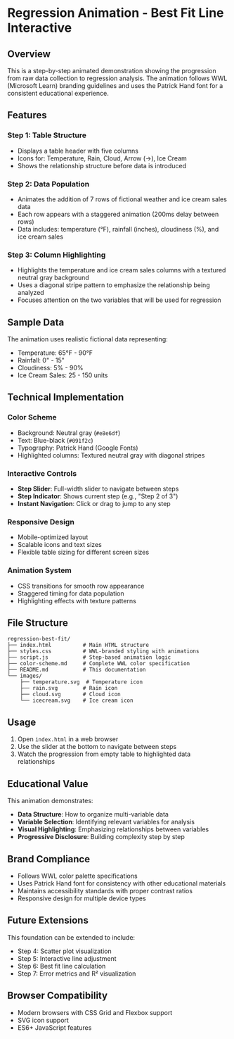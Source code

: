 # Regression Animation - Best Fit Line Interactive

## Overview
This is a step-by-step animated demonstration showing the progression from raw data collection to regression analysis. The animation follows WWL (Microsoft Learn) branding guidelines and uses the Patrick Hand font for a consistent educational experience.

## Features

### Step 1: Table Structure
- Displays a table header with five columns
- Icons for: Temperature, Rain, Cloud, Arrow (→), Ice Cream
- Shows the relationship structure before data is introduced

### Step 2: Data Population
- Animates the addition of 7 rows of fictional weather and ice cream sales data
- Each row appears with a staggered animation (200ms delay between rows)
- Data includes: temperature (°F), rainfall (inches), cloudiness (%), and ice cream sales

### Step 3: Column Highlighting
- Highlights the temperature and ice cream sales columns with a textured neutral gray background
- Uses a diagonal stripe pattern to emphasize the relationship being analyzed
- Focuses attention on the two variables that will be used for regression

## Sample Data
The animation uses realistic fictional data representing:
- Temperature: 65°F - 90°F
- Rainfall: 0" - 15"
- Cloudiness: 5% - 90%
- Ice Cream Sales: 25 - 150 units

## Technical Implementation

### Color Scheme
- Background: Neutral gray (`#e8e6df`)
- Text: Blue-black (`#091f2c`)
- Typography: Patrick Hand (Google Fonts)
- Highlighted columns: Textured neutral gray with diagonal stripes

### Interactive Controls
- **Step Slider**: Full-width slider to navigate between steps
- **Step Indicator**: Shows current step (e.g., "Step 2 of 3")
- **Instant Navigation**: Click or drag to jump to any step

### Responsive Design
- Mobile-optimized layout
- Scalable icons and text sizes
- Flexible table sizing for different screen sizes

### Animation System
- CSS transitions for smooth row appearance
- Staggered timing for data population
- Highlighting effects with texture patterns

## File Structure
```
regression-best-fit/
├── index.html          # Main HTML structure
├── styles.css          # WWL-branded styling with animations
├── script.js           # Step-based animation logic
├── color-scheme.md     # Complete WWL color specification
├── README.md           # This documentation
└── images/
    ├── temperature.svg  # Temperature icon
    ├── rain.svg        # Rain icon
    ├── cloud.svg       # Cloud icon
    └── icecream.svg    # Ice cream icon
```

## Usage
1. Open `index.html` in a web browser
2. Use the slider at the bottom to navigate between steps
3. Watch the progression from empty table to highlighted data relationships

## Educational Value
This animation demonstrates:
- **Data Structure**: How to organize multi-variable data
- **Variable Selection**: Identifying relevant variables for analysis
- **Visual Highlighting**: Emphasizing relationships between variables
- **Progressive Disclosure**: Building complexity step by step

## Brand Compliance
- Follows WWL color palette specifications
- Uses Patrick Hand font for consistency with other educational materials
- Maintains accessibility standards with proper contrast ratios
- Responsive design for multiple device types

## Future Extensions
This foundation can be extended to include:
- Step 4: Scatter plot visualization
- Step 5: Interactive line adjustment
- Step 6: Best fit line calculation
- Step 7: Error metrics and R² visualization

## Browser Compatibility
- Modern browsers with CSS Grid and Flexbox support
- SVG icon support
- ES6+ JavaScript features
